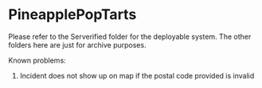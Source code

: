 # PineapplePopTarts

Please refer to the Serverified folder for the deployable system. The other folders here are just for archive purposes.

Known problems:
1. Incident does not show up on map if the postal code provided is invalid
